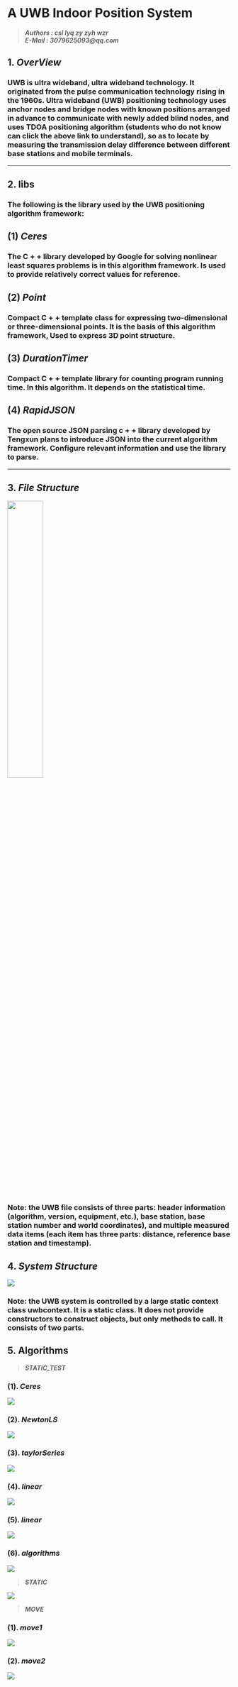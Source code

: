 # A UWB Indoor Position System
>___Authors : csl lyq zy zyh wzr___   
>___E-Mail : 3079625093@qq.com___

## 1. ___OverView___
### UWB is ultra wideband, ultra wideband technology. It originated from the pulse communication technology rising in the 1960s. Ultra wideband (UWB) positioning technology uses anchor nodes and bridge nodes with known positions arranged in advance to communicate with newly added blind nodes, and uses TDOA positioning algorithm (students who do not know can click the above link to understand), so as to locate by measuring the transmission delay difference between different base stations and mobile terminals.  
---
## 2. libs
### The following is the library used by the UWB positioning algorithm framework:
## (1) ___Ceres___ 
### The C + + library developed by Google for solving nonlinear least squares problems is in this algorithm framework. Is used to provide relatively correct values for reference.

## (2) ___Point___ 
### Compact C + + template class for expressing two-dimensional or three-dimensional points. It is the basis of this algorithm framework, Used to express 3D point structure.

## (3) ___DurationTimer___ 
### Compact C + + template library for counting program running time. In this algorithm. It depends on the statistical time.

## (4) ___RapidJSON___ 
### The open source JSON parsing c + + library developed by Tengxun plans to introduce JSON into the current algorithm framework. Configure relevant information and use the library to parse.
---
## 3. ___File Structure___

<img src="./imgs/fileStructure.png" width="40%">  

### Note: the UWB file consists of three parts: header information (algorithm, version, equipment, etc.), base station, base station number and world coordinates), and multiple measured data items (each item has three parts: distance, reference base station and timestamp).


## 4. ___System Structure___

<img src="./imgs/system.png">   

### Note: the UWB system is controlled by a large static context class uwbcontext. It is a static class. It does not provide constructors to construct objects, but only methods to call. It consists of two parts.

## 5. Algorithms

>___STATIC_TEST___

### (1). ___Ceres___

<img src="./imgs/ceres.png">   

### (2). ___NewtonLS___

<img src="./imgs/newtonLS.png"> 

### (3). ___taylorSeries___

<img src="./imgs/taylorSeries.png"> 

### (4). ___linear___

<img src="./imgs/linear.png"> 

### (5). ___linear___

<img src="./imgs/sequential.png"> 

### (6). ___algorithms___

<img src="./imgs/all.png"> 

>___STATIC___

<img src="imgs/s_ceres.png">

>___MOVE___  

### (1). ___move1___   

<img src="./imgs/m1_newtonLS.png"> 

### (2). ___move2___

<img src="./imgs/m2_newtonLS.png"> 